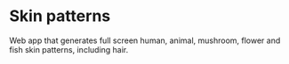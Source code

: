 # Skin patterns

Web app that generates full screen human, animal, mushroom, flower and fish skin
patterns, including hair.
